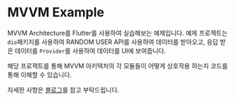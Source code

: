 # MVVM Example
MVVM Architecture를 Flutter를 사용하여 실습해보는 예제입니다.
예제 프로젝트는 `dio`패키지를 사용하여 RANDOM USER API를 사용하여 데이터를 받아오고,
응답 받은 데이터를 `Provider`를 사용하여 데이터를 UI에 보여줍니다.

해당 프로젝트를 통해 MVVM 아키텍처의 각 모듈들이 어떻게 상호작용 하는지 코드를 통해 이해할 수 있습니다.

자세한 사항은 [블로그](https://haejun-kim.tistory.com/106)를 참고 부탁드립니다.